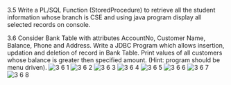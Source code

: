 3.5 Write a PL/SQL Function (StoredProcedure) to retrieve all the student information whose branch is CSE and using java program display all selected records on console.

3.6 Consider Bank Table with attributes AccountNo, Customer Name, Balance, Phone and Address. Write a JDBC Program which allows insertion, updation and deletion of record in Bank Table. Print values of all customers whose balance is greater then specified amount. (Hint: program should be menu driven).
![3 6 1](https://cloud.githubusercontent.com/assets/16948694/13067342/189aed7c-d495-11e5-81a4-79da9ffe21a5.png)
![3 6 2](https://cloud.githubusercontent.com/assets/16948694/13067346/18a6e2da-d495-11e5-9538-a8a06ee3b862.png)
![3 6 3](https://cloud.githubusercontent.com/assets/16948694/13067341/1896d2aa-d495-11e5-80c6-2e73675f3518.png)
![3 6 4](https://cloud.githubusercontent.com/assets/16948694/13067344/18a02e0e-d495-11e5-9dd4-32b5170d56a5.png)
![3 6 5](https://cloud.githubusercontent.com/assets/16948694/13067343/189c03b0-d495-11e5-8c2d-9a2f1947b433.png)
![3 6 6](https://cloud.githubusercontent.com/assets/16948694/13067345/18a2beee-d495-11e5-9d1a-5ca739036430.png)
![3 6 7](https://cloud.githubusercontent.com/assets/16948694/13067348/18eb3674-d495-11e5-9559-0ca9c7470e7b.png)
![3 6 8](https://cloud.githubusercontent.com/assets/16948694/13067347/18e6a49c-d495-11e5-883f-28529aa76d41.png)
